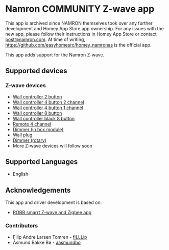 # Namron COMMUNITY Z-wave app

This app is archived since NAMRON themselves took over any further development and Homey App Store app ownership. For any issues with the new app, please follow their instructions in Homey App Store or contact post@namron.com. At time of writing, https://github.com/easyhomesrc/homey_namronas is the official app.

This app adds support for the Namron Z-wave.

## Supported devices

### Z-wave devices  
* [Wall controller 2 button](https://www.elektroimportoren.no/namron-z-wave-1-kanal-bryter-k2/4512712/Product.html)
* [Wall controller 4 button 2 channel](https://www.elektroimportoren.no/namron-z-wave-2-kanaler-bryter-k4/4512720/Product.html)   
* [Wall controller 4 button 1 channel](https://www.elektroimportoren.no/namron-z-wave-1-kanal-bryter-k4/4512713/Product.html)   
* [Wall controller 8 button](https://www.elektroimportoren.no/namron-z-wave-4-kanaler-bryter-k8/4512714/Product.html)
* [Wall controller black 8 button](https://www.elektroimportoren.no/namron-z-wave-4-kanaler-bryter-k8-sort/4512722/Product.html)
* [Remote 4 channel](https://www.elektroimportoren.no/namron-z-wave-4-kanaler-fjernkontroll/4512711/Product.html)
* [Dimmer (in box module)](https://www.elektroimportoren.no/namron-z-wave-dimmer-400w/4512710/Product.html)
* [Wall plug](https://www.elektroimportoren.no/namron-z-wave-veggplugg/4512717/Product.html)
* [Dimmer (rotary)](https://www.elektroimportoren.no/led-dimmer-z-wave-200w/1402756/Product.html)
* More Z-wave devices will follow soon

## Supported Languages
* English

## Acknowledgements

This app and driver development is based on:

* [ROBB smarrt Z-wave and Zigbee app](https://github.com/robb-smarrt/nl.ROBBshop.ROBB-smarrt)

### Contributors
* Filip Andre Larsen Tomren - [fiLLLip](https://github.com/fiLLLip)
* Åsmund Bakke Bø - [aasmundbo](https://github.com/aasmundbo)
